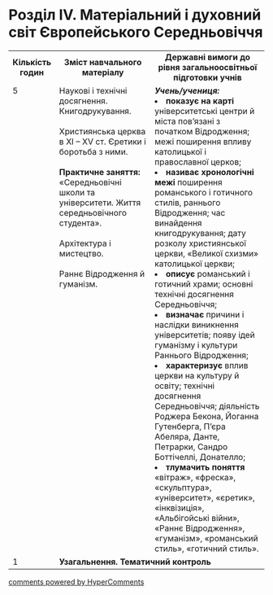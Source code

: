 <div id="hypercomments_widget" class="js-hypercomments-widget invisible"></div>

# Розділ IV. Матеріальний і духовний світ Європейського Середньовіччя

<table>
  <tr>
    <td width="10%" align="center"><b>Кількість годин</b></td>  
    <td width="40%" align="center"><b>Зміст навчального матеріалу</b></td>
    <td width="50%" align="center"><b>Державні вимоги  до рівня загальноосвітньої підготовки учнів</b></td>
  </tr>
  <tr>
<td width="10%" style="vertical-align:top !important;">5</td>
    <td width="40%" style="vertical-align:top !important;">
Наукові і технічні досягнення. Книгодрукування.<br>
<br>
Християнська церква в ХІ – ХV cт. Єретики і боротьба з ними.<br>
<br>
<b>Практичне заняття:</b><br>
«Середньовічні школи та університети. Життя середньовічного студента».<br>
<br>
Архітектура і мистецтво.<br>
<br>
Раннє Відродження й гуманізм.
</td>
    <td width="50%" style="vertical-align:top !important;">
<i><b>Учень/учениця:</b></i><br>
<li><b>показує на карті</b> університетські центри й міста пов’язані з початком Відродження; межі поширення впливу католицької і православної церков;</li>
<li><b>називає хронологічні межі</b> поширення романського і готичного стилів, раннього Відродження; час винайдення книгодрукування; дату розколу християнської церкви, «Великої схизми» католицької церкви;</li>
<li><b>описує</b> романський і готичний храми; основні технічні досягнення Середньовіччя;</li>
<li><b>визначає</b> причини і наслідки виникнення університетів; появу ідей гуманізму і культури Раннього Відродження;</li>
<li><b>характеризує</b> вплив церкви на культуру й освіту; технічні досягнення Середньовіччя; діяльність Роджера Бекона, Йоганна Гутенберга, П’єра Абеляра, Данте, Петрарки, Сандро Боттічеллі, Донателло;</li>
<li><b>тлумачить поняття</b> «вітраж», «фреска», «скульптура», «університет», «єретик», «інквізиція», «Альбігойські війни», «Раннє Відродження», «гуманізм», «романський стиль», «готичний стиль».</li>
</td>
  </tr>
<tr>
<td width="10%" style="vertical-align:top !important;">1</td>
<td colspan="2" style="vertical-align:top !important;"><b>Узагальнення. Тематичний контроль</b></td>
</tr>
</table>

<div class="js-hypercomments-container">
<a href="http://hypercomments.com" class="hc-link" title="comments widget">comments powered by HyperComments</a>
</div>